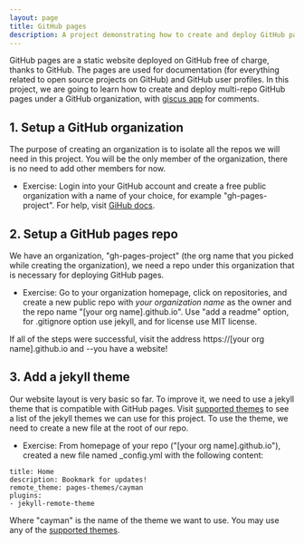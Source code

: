 ```yaml
---
layout: page
title: GitHub pages
description: A project demonstrating how to create and deploy GitHub pages
---
```

GitHub pages are a static website deployed on GitHub free of charge, thanks to GitHub. The pages are used for documentation (for everything related to open source projects on GitHub) and GitHub user profiles.  In this project, we are going to learn how to create and deploy multi-repo GitHub pages under a GitHub organization, with [giscus app](https://giscus.app/) for comments. 

## 1. Setup a GitHub organization

The purpose of creating an organization is to isolate all the repos we will need in this project. You will be the only member of the organization, there is no need to add other members for now.
- Exercise: Login into your GitHub account and create a free public organization with a name of your choice, for example "gh-pages-project". For help, visit [GiHub docs](https://docs.github.com/en/organizations/collaborating-with-groups-in-organizations/creating-a-new-organization-from-scratch).

## 2. Setup a GitHub pages repo 

We have an organization, "gh-pages-project" (the org name that you picked while creating the organization), we need a repo under this organization that is necessary for deploying GitHub pages.
- Exercise: Go to your organization homepage, click on repositories, and create a new public repo with *your organization name* as the owner and the repo name "[your org name].github.io". Use "add a readme" option, for .gitignore option use jekyll, and for license use MIT license.

If all of the steps were successful, visit the address https://[your org name].github.io and --you have a website!

## 3. Add a jekyll theme

Our website layout is very basic so far. To improve it, we need to use a jekyll theme that is compatible with GitHub pages. Visit [supported themes](https://pages.github.com/themes/) to see a list of the jekyll themes we can use for this project. To use the theme, we need to create a new file at the root of our repo.

- Exercise: From homepage of your repo ("[your org name].github.io"), created a new file named _config.yml with the following content:

```
title: Home
description: Bookmark for updates!
remote_theme: pages-themes/cayman
plugins:
- jekyll-remote-theme
```
Where "cayman" is the name of the theme we want to use. You may use any of the [supported themes](https://pages.github.com/themes/).

